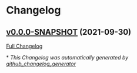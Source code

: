 # Changelog

## [v0.0.0-SNAPSHOT](https://github.com/nasa-pds-engineering-node/exemplar/tree/v0.0.0-SNAPSHOT) (2021-09-30)

[Full Changelog](https://github.com/nasa-pds-engineering-node/exemplar/compare/689c2d349b3b58168763c0878db5d14d5650b9f7...v0.0.0-SNAPSHOT)



\* *This Changelog was automatically generated by [github_changelog_generator](https://github.com/github-changelog-generator/github-changelog-generator)*
